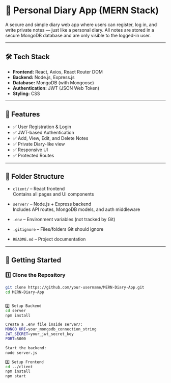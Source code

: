 # 📔 Personal Diary App (MERN Stack)

A secure and simple diary web app where users can register, log in, and write private notes — just like a personal diary. All notes are stored in a secure MongoDB database and are only visible to the logged-in user.

---

## 🛠️ Tech Stack

- **Frontend:** React, Axios, React Router DOM
- **Backend:** Node.js, Express.js
- **Database:** MongoDB (with Mongoose)
- **Authentication:** JWT (JSON Web Token)
- **Styling:** CSS

---

## 🔐 Features

- ✅ User Registration & Login
- ✅ JWT-based Authentication
- ✅ Add, View, Edit, and Delete Notes
- ✅ Private Diary-like view
- ✅ Responsive UI
- ✅ Protected Routes

---

## 📂 Folder Structure

- `client/` – React frontend  
  Contains all pages and UI components

- `server/` – Node.js + Express backend  
  Includes API routes, MongoDB models, and auth middleware

- `.env` – Environment variables (not tracked by Git)

- `.gitignore` – Files/folders Git should ignore

- `README.md` – Project documentation

---

## 🚀 Getting Started

### 1️⃣ Clone the Repository

```bash
git clone https://github.com/your-username/MERN-Diary-App.git
cd MERN-Diary-App


2️⃣ Setup Backend
cd server
npm install

Create a .env file inside server/:
MONGO_URI=your_mongodb_connection_string
JWT_SECRET=your_jwt_secret_key
PORT=5000

Start the backend:
node server.js

3️⃣ Setup Frontend
cd ../client
npm install
npm start

